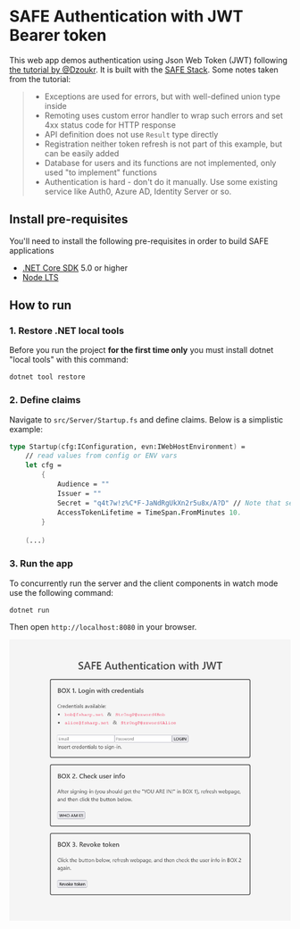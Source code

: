 # SAFE Authentication with JWT Bearer token

This web app demos authentication using Json Web Token (JWT) following [the tutorial by @Dzoukr](https://github.com/Zaid-Ajaj/Fable.Remoting/blob/master/documentation/src/full-auth-example.md). It is built with the [SAFE Stack](https://safe-stack.github.io/). Some notes taken from the tutorial:

> * Exceptions are used for errors, but with well-defined union type inside
> * Remoting uses custom error handler to wrap such errors and set 4xx status code for HTTP response
> * API definition does not use `Result` type directly
> * Registration neither token refresh is not part of this example, but can be easily added
> * Database for users and its functions are not implemented, only used "to implement" functions
> * Authentication is hard - don't do it manually. Use some existing service like Auth0, Azure AD, Identity Server or so. 

## Install pre-requisites

You'll need to install the following pre-requisites in order to build SAFE applications

* [.NET Core SDK](https://www.microsoft.com/net/download) 5.0 or higher
* [Node LTS](https://nodejs.org/en/download/)

## How to run

### 1. Restore .NET local tools

Before you run the project **for the first time only** you must install dotnet "local tools" with this command:

```bash
dotnet tool restore
```

### 2. Define claims

Navigate to `src/Server/Startup.fs` and define claims. Below is a simplistic example:

```fsharp
type Startup(cfg:IConfiguration, evn:IWebHostEnvironment) =
    // read values from config or ENV vars
    let cfg =
        {
            Audience = ""
            Issuer = ""
            Secret = "q4t7w!z%C*F-JaNdRgUkXn2r5u8x/A?D" // Note that secret has to be 128-bit min
            AccessTokenLifetime = TimeSpan.FromMinutes 10.
        }
        
    (...)
```

### 3. Run the app 

To concurrently run the server and the client components in watch mode use the following command:

```bash
dotnet run
```

Then open `http://localhost:8080` in your browser.

![](./app.png)
